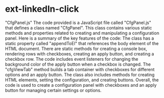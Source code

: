# ext-linkedIn-click

"CfgPanel.js"
The code provided is a JavaScript file called "CfgPanel.js" that defines a class named "CfgPanel". This class contains various static methods and properties related to creating and manipulating a configuration panel. Here is a summary of the key features of the code:
The class has a static property called "appendToEl" that references the body element of the HTML document.
There are static methods for creating a console box, rendering rows with checkboxes, creating an apply button, and creating a checkbox row.
The code includes event listeners for changing the background color of the apply button when a checkbox is changed.
The "cfgViewTab" method builds a tab container with checkboxes for different options and an apply button.
The class also includes methods for creating HTML elements, setting the configuration, and creating buttons.
Overall, the code is used to create a configuration panel with checkboxes and an apply button for managing certain settings or options.
